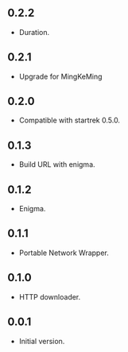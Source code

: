 ## 0.2.2

- Duration.

## 0.2.1

- Upgrade for MingKeMing

## 0.2.0

- Compatible with startrek 0.5.0.

## 0.1.3

- Build URL with enigma.

## 0.1.2

- Enigma.

## 0.1.1

- Portable Network Wrapper.

## 0.1.0

- HTTP downloader.

## 0.0.1

- Initial version.
